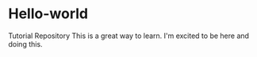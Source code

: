 # Hello-world
Tutorial Repository
This is a great way to learn. I'm excited to be here and doing this.
